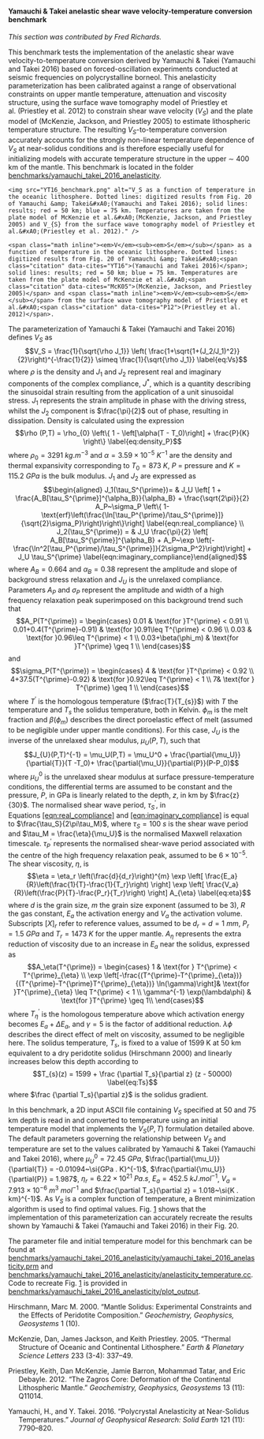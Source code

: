 #### Yamauchi & Takei anelastic shear wave velocity-temperature conversion benchmark

*This section was contributed by Fred Richards.*

This benchmark tests the implementation of the anelastic shear wave
velocity-to-temperature conversion derived by Yamauchi & Takei&nbsp;(Yamauchi
and Takei 2016) based on forced-oscillation experiments conducted at seismic
frequencies on polycrystalline borneol. This anelasticity parameterization has
been calibrated against a range of observational constraints on upper mantle
temperature, attenuation and viscosity structure, using the surface wave
tomography model of Priestley et al.&nbsp;(Priestley et al. 2012) to constrain
shear wave velocity ($V_S$) and the plate model of (McKenzie, Jackson, and
Priestley 2005) to estimate lithospheric temperature structure. The resulting
$V_S$-to-temperature conversion accurately accounts for the strongly
non-linear temperature dependence of $V_S$ at near-solidus conditions and is
therefore especially useful for initializing models with accurate temperature
structure in the upper $\sim$&nbsp;400 km of the mantle. This benchmark is
located in the folder [benchmarks/yamauchi_takei_2016_anelasticity][].

<div class="center">

```{figure-md} fig:anelasticity
<img src="YT16_benchmark.png" alt="V_S as a function of temperature in the oceanic lithosphere. Dotted lines: digitized results from Fig. 20 of Yamauchi &amp; Takei&#xA0;(Yamauchi and Takei 2016); solid lines: results; red = 50 km; blue = 75 km. Temperatures are taken from the plate model of McKenzie et al.&#xA0;(McKenzie, Jackson, and Priestley 2005) and V_{S} from the surface wave tomography model of Priestley et al.&#xA0;(Priestley et al. 2012)." />

<span class="math inline"><em>V</em><sub><em>S</em></sub></span> as a function of temperature in the oceanic lithosphere. Dotted lines: digitized results from Fig. 20 of Yamauchi &amp; Takei&#xA0;<span class="citation" data-cites="YT16">(Yamauchi and Takei 2016)</span>; solid lines: results; red = 50 km; blue = 75 km. Temperatures are taken from the plate model of McKenzie et al.&#xA0;<span class="citation" data-cites="McK05">(McKenzie, Jackson, and Priestley 2005)</span> and <span class="math inline"><em>V</em><sub><em>S</em></sub></span> from the surface wave tomography model of Priestley et al.&#xA0;<span class="citation" data-cites="P12">(Priestley et al. 2012)</span>.
```

</div>

The parameterization of Yamauchi & Takei&nbsp;(Yamauchi and Takei 2016)
defines $V_S$ as
$$V_S = \frac{1}{\sqrt{\rho J_1}} \left( \frac{1+\sqrt{1+(J_2/J_1)^2}}{2}\right)^{-\frac{1}{2}} \simeq \frac{1}{\sqrt{\rho J_1}}
\label{eq:Vs}$$ where $\rho$ is the density and $J_1$ and $J_2$ represent real
and imaginary components of the complex compliance, $J^*$, which is a quantity
describing the sinusoidal strain resulting from the application of a unit
sinusoidal stress. $J_1$ represents the strain amplitude in phase with the
driving stress, whilst the $J_2$ component is $\frac{\pi}{2}$ out of phase,
resulting in dissipation. Density is calculated using the expression
$$\rho (P,T) = \rho_{0}  \left\{ 1 - \left[\alpha(T - T_0)\right] + \frac{P}{K} \right\}
\label{eq:density_P}$$ where $\rho_{0} = 3291~\si{kg . m}^{-3}$ and
$\alpha = 3.59 \times 10^{-5}~\si{K}^{-1}$ are the density and thermal
expansivity corresponding to $T_{0} = 873~\si{K}$, $P$ = pressure and
$K = 115.2~\si{GPa}$ is the bulk modulus. $J_1$ and $J_2$ are expressed as
$$\begin{aligned}
J_1(\tau_S^{\prime})= & J_U \left[ 1 + \frac{A_B[\tau_S^{\prime}]^{\alpha_B}}{\alpha_B} + \frac{\sqrt{2\pi}}{2} A_P~\sigma_P \left\{ 1-\text{erf}\left(\frac{\ln[\tau_P^{\prime}/\tau_S^{\prime}]}{\sqrt{2}\sigma_P}\right)\right\}\right] \label{eqn:real_compliance} \\
J_2(\tau_S^{\prime}) = & J_U \frac{\pi}{2} \left[ A_B[\tau_S^{\prime}]^{\alpha_B} + A_P~\exp \left(-\frac{\ln^2[\tau_P^{\prime}/\tau_S^{\prime}]}{2\sigma_P^2}\right)\right] + J_U \tau_S^{\prime}
\label{eqn:imaginary_compliance}\end{aligned}$$ where $A_B = 0.664$ and
$\alpha_B = 0.38$ represent the amplitude and slope of background stress
relaxation and $J_U$ is the unrelaxed compliance. Parameters $A_P$ and
$\sigma_P$ represent the amplitude and width of a high frequency relaxation
peak superimposed on this background trend such that
$$A_P(T^{\prime}) = \begin{cases}
0.01  &  \text{for }T^{\prime} < 0.91 \\
0.01+0.4(T^{\prime}-0.91) & \text{for }0.91\leq T^{\prime} < 0.96 \\
0.03 & \text{for }0.96\leq T^{\prime} < 1 \\
0.03+\beta(\phi_m) & \text{for }T^{\prime} \geq 1 \\
\end{cases}$$ and $$\sigma_P(T^{\prime}) = \begin{cases}
4  &  \text{for }T^{\prime} < 0.92 \\
4+37.5(T^{\prime}-0.92) & \text{for }0.92\leq T^{\prime} < 1 \\
7& \text{for } T^{\prime} \geq 1 \\
\end{cases}$$ where $T^{\prime}$ is the homologous temperature
($\frac{T}{T_{s}}$) with $T$ the temperature and $T_s$ the solidus
temperature, both in Kelvin. $\phi_m$ is the melt fraction and $\beta(\phi_m)$
describes the direct poroelastic effect of melt (assumed to be negligible
under upper mantle conditions). For this case, $J_U$ is the inverse of the
unrelaxed shear modulus, $\mu_{U}(P,T)$, such that
$$J_{U}(P,T)^{-1} = \mu_U(P,T) = \mu_U^0 + \frac{\partial{\mu_U}}{\partial{T}}(T -T_0)+ \frac{\partial{\mu_U}}{\partial{P}}(P-P_0)$$
where $\mu_U^0$ is the unrelaxed shear modulus at surface pressure-temperature
conditions, the differential terms are assumed to be constant and the
pressure, $P$, in GPa is linearly related to the depth, $z$, in km by
$\frac{z}{30}$. The normalised shear wave period, $\tau_S^{\prime}$, in
Equations&nbsp;[\[eqn:real_compliance\]][1] and
[\[eqn:imaginary_compliance\]][2] is equal to $\frac{\tau_S}{2\pi\tau_M}$,
where $\tau_S = 100~\si{s}$ is the shear wave period and
$\tau_M = \frac{\eta}{\mu_U}$ is the normalised Maxwell relaxation timescale.
$\tau_P^{\prime}$ represents the normalised shear-wave period associated with
the centre of the high frequency relaxation peak, assumed to be
$6 \times 10^{-5}$. The shear viscosity, $\eta$, is
$$\eta = \eta_r \left(\frac{d}{d_r}\right)^{m} \exp \left[ \frac{E_a}{R}\left(\frac{1}{T}-\frac{1}{T_r}\right) \right] \exp \left[ \frac{V_a}{R}\left(\frac{P}{T}-\frac{P_r}{T_r}\right) \right] A_{\eta}
\label{eq:eta}$$ where $d$ is the grain size, $m$ the grain size exponent
(assumed to be 3), $R$ the gas constant, $E_a$ the activation energy and $V_a$
the activation volume. Subscripts $[X]_r$ refer to reference values, assumed
to be $d_r = d = 1~\si{mm}$, $P_r = 1.5~\si{GPa}$ and $T_r = 1473~\si{K}$ for
the upper mantle. $A_{\eta}$ represents the extra reduction of viscosity due
to an increase in $E_a$ near the solidus, expressed as $$A_\eta(T^{\prime}) =
\begin{cases}
1  & \text{for } T^{\prime} < T^{\prime}_{\eta} \\
\exp \left[-\frac{(T^{\prime}-T^{\prime}_{\eta})}{(T^{\prime}-T^{\prime}T^{\prime}_{\eta})} \ln(\gamma)\right]& \text{for }T^{\prime}_{\eta} \leq T^{\prime} < 1 \\
\gamma^{-1} \exp(\lambda\phi) & \text{for }T^{\prime} \geq 1\\
\end{cases}$$ where $T^{\prime}_\eta$ is the homologous temperature above
which activation energy becomes $E_a + \Delta E_a$, and $\gamma = 5$ is the
factor of additional reduction. $\lambda\phi$ describes the direct effect of
melt on viscosity, assumed to be negligible here. The solidus temperature,
$T_s$, is fixed to a value of 1599&nbsp;K at 50&nbsp;km equivalent to a dry
peridotite solidus (Hirschmann 2000) and linearly increases below this depth
according to $$T_{s}(z) = 1599 + \frac {\partial T_s}{\partial z} (z - 50000)
\label{eq:Ts}$$ where $\frac {\partial T_s}{\partial z}$ is the solidus
gradient.

In this benchmark, a 2D input ASCII file containing $V_S$ specified at 50 and
75 km depth is read in and converted to temperature using an initial
temperature model that implements the $V_{S}(P,T)$ formulation detailed above.
The default parameters governing the relationship between $V_S$ and
temperature are set to the values calibrated by Yamauchi &
Takei&nbsp;(Yamauchi and Takei 2016), where $\mu_U^0 = 72.45~\si{GPa}$,
$\frac{\partial{\mu_U}}{\partial{T}} = -0.01094~\si{GPa . K}^{-1}$,
$\frac{\partial{\mu_U}}{\partial{P}} = 1.987$,
$\eta_r = 6.22 \times 10^{21}~\si{Pa . s}$, $E_a = 452.5~\si{kJ . mol}^{-1}$,
$V_a = 7.913 \times 10^{-6}~\si{m}^{3}~\si{mol}^{-1}$ and
$\frac{\partial T_s}{\partial z} = 1.018~\si{K . km}^{-1}$. As $V_S$ is a
complex function of temperature, a Brent minimization algorithm is used to
find optimal values. Fig.&nbsp;[1][] shows that the implementation of this
parameterization can accurately recreate the results shown by Yamauchi &
Takei&nbsp;(Yamauchi and Takei 2016) in their Fig. 20.

The parameter file and initial temperature model for this benchmark can be
found at
[benchmarks/yamauchi_takei_2016_anelasticity/yamauchi_takei_2016_anelasticity.prm][]
and
[benchmarks/yamauchi_takei_2016_anelasticity/anelasticity_temperature.cc][].
Code to recreate Fig.&nbsp;[1][] is provided in
[benchmarks/yamauchi_takei_2016_anelasticity/plot_output][].

<div id="refs" class="references csl-bib-body hanging-indent">

<div id="ref-Hirsch2000" class="csl-entry">

Hirschmann, Marc M. 2000. &ldquo;Mantle Solidus: Experimental Constraints and
the Effects of Peridotite Composition.&rdquo; *Geochemistry, Geophysics,
Geosystems* 1 (10).

</div>

<div id="ref-McK05" class="csl-entry">

McKenzie, Dan, James Jackson, and Keith Priestley. 2005. &ldquo;Thermal
Structure of Oceanic and Continental Lithosphere.&rdquo; *Earth & Planetary
Science Letters* 233 (3-4): 337&ndash;49.

</div>

<div id="ref-P12" class="csl-entry">

Priestley, Keith, Dan McKenzie, Jamie Barron, Mohammad Tatar, and Eric
Debayle. 2012. &ldquo;The Zagros Core: Deformation of the Continental
Lithospheric Mantle.&rdquo; *Geochemistry, Geophysics, Geosystems* 13 (11):
Q11014.

</div>

<div id="ref-YT16" class="csl-entry">

Yamauchi, H., and Y. Takei. 2016. &ldquo;Polycrystal Anelasticity at
Near-Solidus Temperatures.&rdquo; *Journal of Geophysical Research: Solid
Earth* 121 (11): 7790&ndash;820.

</div>

</div>

  [benchmarks/yamauchi_takei_2016_anelasticity]: benchmarks/yamauchi_takei_2016_anelasticity
  [1]: #eqn:real_compliance
  [2]: #eqn:imaginary_compliance
  [1]: #fig:anelasticity
  [benchmarks/yamauchi_takei_2016_anelasticity/yamauchi_takei_2016_anelasticity.prm]:
    benchmarks/yamauchi_takei_2016_anelasticity/yamauchi_takei_2016_anelasticity.prm
  [benchmarks/yamauchi_takei_2016_anelasticity/anelasticity_temperature.cc]: benchmarks/yamauchi_takei_2016_anelasticity/anelasticity_temperature.cc
  [benchmarks/yamauchi_takei_2016_anelasticity/plot_output]: benchmarks/yamauchi_takei_2016_anelasticity/plot_output
